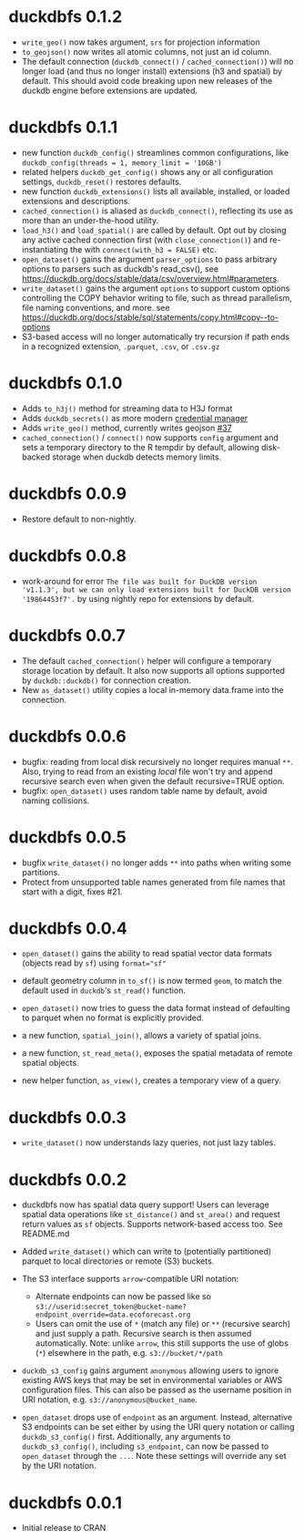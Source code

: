 # duckdbfs 0.1.2


* `write_geo()` now takes argument, `srs` for projection information
* `to_geojson()` now writes all atomic columns, not just an id column.
* The default connection (`duckdb_connect()` / `cached_connection()`) will no longer load (and thus no longer install) extensions
  (h3 and spatial) by default.  This should avoid code breaking upon new releases of the duckdb engine before extensions are updated.

# duckdbfs 0.1.1

* new function `duckdb_config()` streamlines common configurations, like `duckdb_config(threads = 1, memory_limit = '10GB')`
* related helpers `duckdb_get_config()` shows any or all configuration settings, `duckdb_reset()` restores defaults.
* new function `duckdb_extensions()` lists all available, installed, or loaded extensions and descriptions. 
* `cached_connection()` is aliased as `duckdb_connect()`, reflecting its use as more than an under-the-hood utility. 
* `load_h3()` and `load_spatial()` are called by default.  Opt out by closing any active cached connection first (with `close_connection()`) and re-instantiating the with `connect(with_h3 = FALSE)` etc.  
* `open_dataset()` gains the argument `parser_options` to pass arbitrary options to parsers such as duckdb's read_csv(), see <https://duckdb.org/docs/stable/data/csv/overview.html#parameters>.  
* `write_dataset()` gains the argument `options` to support custom options controlling the COPY behavior writing to file, such as thread parallelism, file naming conventions, and more.  see <https://duckdb.org/docs/stable/sql/statements/copy.html#copy--to-options>
* S3-based access will no longer automatically try recursion if path ends in a recognized extension, `.parquet`, `.csv`, or `.csv.gz`

# duckdbfs 0.1.0

* Adds `to_h3j()` method for streaming data to H3J format 
* Adds `duckdb_secrets()` as more modern [credential manager](https://duckdb.org/docs/stable/configuration/secrets_manager.html)
* Adds `write_geo()` method, currently writes geojson [#37](https://github.com/cboettig/duckdbfs/issues/37)
* `cached_connection()` / `connect()` now supports `config` argument and sets a temporary directory to the R tempdir by default, allowing disk-backed storage when duckdb detects memory limits.  

# duckdbfs 0.0.9

* Restore default to non-nightly. 

# duckdbfs 0.0.8

* work-around for error `The file was built for DuckDB version 'v1.1.3', but we can only load extensions built for DuckDB version '19864453f7'.`
  by using nightly repo for extensions by default. 


# duckdbfs 0.0.7

* The default `cached_connection()` helper will configure a temporary storage location by default.
  It also now supports all options supported by `duckdb::duckdb()` for connection creation. 
* New `as_dataset()` utility copies a local in-memory data.frame into the connection.
  
# duckdbfs 0.0.6

* bugfix: reading from local disk recursively no longer requires manual `**`.
  Also, trying to read from an existing _local_ file won't try and append recursive search
  even when given the default recursive=TRUE option.
* bugfix: `open_dataset()` uses random table name by default, avoid naming collisions.

# duckdbfs 0.0.5

* bugfix `write_dataset()` no longer adds `**` into paths when writing some partitions.
* Protect from unsupported table names generated from file names that start with a digit, fixes #21. 

# duckdbfs 0.0.4

* `open_dataset()` gains the ability to read spatial vector data formats
  (objects read by `sf`) using `format="sf"`
* default geometry column in `to_sf()` is now termed `geom`, to match the default
  used in `duckdb`'s `st_read()` function.
* `open_dataset()` now tries to guess the data format instead of defaulting to
  parquet when no format is explicitly provided. 

* a new function, `spatial_join()`, allows a variety of spatial joins.  
* a new function, `st_read_meta()`, exposes the spatial metadata of remote spatial objects.
* new helper function, `as_view()`, creates a temporary view of a query.

# duckdbfs 0.0.3

* `write_dataset()` now understands lazy queries, not just lazy tables.

# duckdbfs 0.0.2

* duckdbfs now has spatial data query support! Users can leverage spatial
  data operations like `st_distance()` and `st_area()` and request return
  values as `sf` objects.  Supports network-based access too.  See README.md

* Added `write_dataset()` which can write to (potentially partitioned) parquet
  to local directories or remote (S3) buckets.

* The S3 interface supports `arrow`-compatible URI notation:
  - Alternate endpoints can now be passed like so 
    `s3://userid:secret_token@bucket-name?endpoint_override=data.ecoforecast.org`
  - Users can omit the use of `*` (match any file) or `**` 
    (recursive search) and just supply a path.  Recursive search is then
    assumed automatically.  Note: unlike `arrow`, this still supports the
    use of globs (`*`) elsewhere in the path, e.g. `s3://bucket/*/path`

* `duckdb_s3_config` gains argument `anonymous` allowing users to ignore existing
  AWS keys that may be set in environmental variables or AWS configuration files.
  This can also be passed as the username position in URI notation, e.g.
  `s3://anonymous@bucket_name`.  

* `open_dataset` drops use of `endpoint` as an argument.  Instead, alternative
  S3 endpoints can be set either by using the URI query notation or calling
  `duckdb_s3_config()` first.  Additionally, any arguments to `duckdb_s3_config()`,
  including `s3_endpoint`, can now be passed to `open_dataset` through the `...`.
  Note these settings will override any set by the URI notation.

# duckdbfs 0.0.1

* Initial release to CRAN

